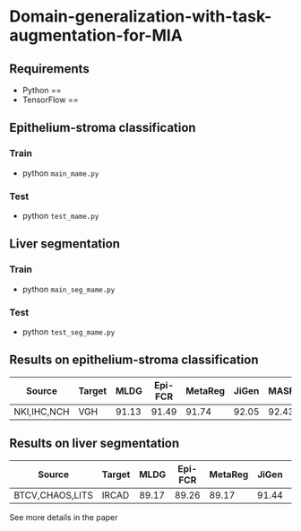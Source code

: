 # Domain-generalization-with-task-augmentation-for-MIA
## Requirements

* Python == 
* TensorFlow == 

## Epithelium-stroma classification
### Train 
* python `main_mame.py`

### Test
* python `test_mame.py`

## Liver segmentation
### Train 
* python `main_seg_mame.py`

### Test
* python `test_seg_mame.py`

## Results on epithelium-stroma classification
|    Source    | Target |  MLDG  | Epi-FCR | MetaReg | JiGen |  MASF | Ours
|  ----------  |  ----  |  ----  | ------- | ------- | ----- |  ---- | ----
| NKI,IHC,NCH  |  VGH   |  91.13 |  91.49  |  91.74  | 92.05 | 92.43 | 93.51

## Results on liver segmentation
|      Source      | Target |  MLDG  | Epi-FCR | MetaReg | JiGen |  MASF | Ours
|  --------------  |  ----  |  ----  | ------- | ------- | ----- |  ---- | ----
| BTCV,CHAOS,LITS  | IRCAD  |  89.17 |  89.26  |  89.17  | 91.44 | 90.89 | 92.14

See more details in the paper
